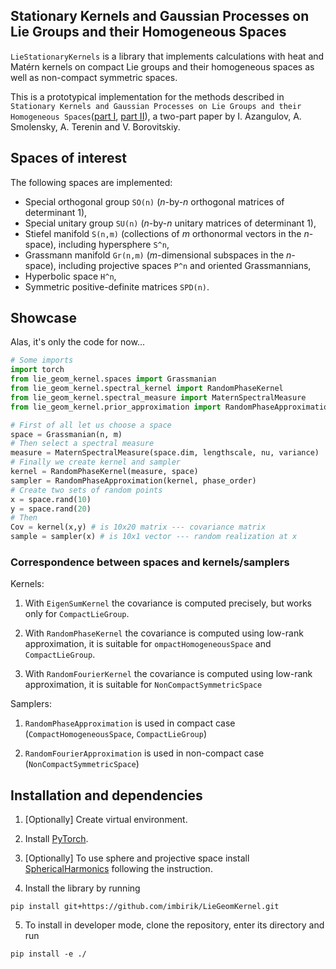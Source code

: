 ## Stationary Kernels and Gaussian Processes on Lie Groups and their Homogeneous Spaces

`LieStationaryKernels` is a library that implements calculations with heat and Matérn kernels
on compact Lie groups and their homogeneous spaces as well as non-compact symmetric spaces.

This is a prototypical implementation for the methods described in `Stationary Kernels and Gaussian Processes on Lie Groups
and their Homogeneous Spaces`([part I](link), [part II](link)), a two-part paper by I. Azangulov, A. Smolensky, A. Terenin and V. Borovitskiy.

## Spaces of interest
The following spaces are implemented:
- Special orthogonal group `SO(n)` (*n*-by-*n* orthogonal matrices of determinant 1),
- Special unitary group `SU(n)` (*n*-by-*n* unitary matrices of determinant 1),
- Stiefel manifold `S(n,m)` (collections of *m* orthonormal vectors in the *n*-space), including hypersphere `S^n`,
- Grassmann manifold `Gr(n,m)` (*m*-dimensional subspaces in the *n*-space), including projective spaces `P^n` and oriented Grassmannians,
- Hyperbolic space `H^n`,
- Symmetric positive-definite matrices `SPD(n)`.

## Showcase

Alas, it's only the code for now...

```python
# Some imports
import torch
from lie_geom_kernel.spaces import Grassmanian
from lie_geom_kernel.spectral_kernel import RandomPhaseKernel
from lie_geom_kernel.spectral_measure import MaternSpectralMeasure
from lie_geom_kernel.prior_approximation import RandomPhaseApproximation

# First of all let us choose a space
space = Grassmanian(n, m)
# Then select a spectral measure
measure = MaternSpectralMeasure(space.dim, lengthscale, nu, variance)
# Finally we create kernel and sampler
kernel = RandomPhaseKernel(measure, space)
sampler = RandomPhaseApproximation(kernel, phase_order)
# Create two sets of random points
x = space.rand(10)
y = space.rand(20)
# Then
Cov = kernel(x,y) # is 10x20 matrix --- covariance matrix 
sample = sampler(x) # is 10x1 vector --- random realization at x
```

### Correspondence between spaces and kernels/samplers
Kernels:

1. With ```EigenSumKernel``` the covariance is computed precisely, but works only for ```CompactLieGroup```. 

2. With ```RandomPhaseKernel``` the covariance is computed using low-rank approximation, it is suitable for ```ompactHomogeneousSpace``` and ```CompactLieGroup```.

3. With ```RandomFourierKernel``` the covariance is computed using low-rank approximation, it is suitable for ```NonCompactSymmetricSpace```

Samplers:

1. ```RandomPhaseApproximation``` is used in compact case (```CompactHomogeneousSpace```, ```CompactLieGroup```)

2. ```RandomFourierApproximation``` is used in non-compact case (```NonCompactSymmetricSpace```)

## Installation and dependencies

1. [Optionally] Create virtual environment.

2. Install [PyTorch](https://pytorch.org/get-started/locally/).

3. [Optionally] To use sphere and projective space install [SphericalHarmonics](https://github.com/vdutor/SphericalHarmonics) following the instruction.

4. Install the library by running
```
pip install git+https://github.com/imbirik/LieGeomKernel.git
```

5. To install in developer mode, clone the repository, enter its directory and run
```
pip install -e ./
```

